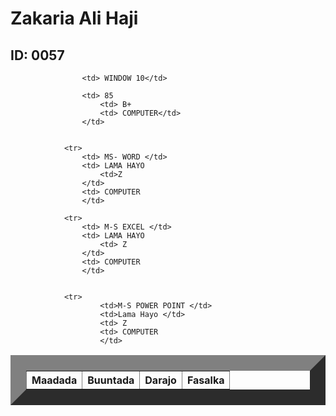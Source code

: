 
<html>
    <title> Natiijo</title>
    <head>
        <link rel="stylesheet" href="table.css"/>
        <body>  
            <h1> Zakaria Ali Haji </h1>
            <h2> ID: 0057</h2>
            <table border="25">
                <tr>
                    <th>Maadada </th>
                    <th>Buuntada</th>
                    <th>Darajo</th>
                    <th>Fasalka</th>
                </tr>
                
                    <td> WINDOW 10</td>
                   
                    <td> 85 
                        <td> B+
                        <td> COMPUTER</td>
                    </td>
           
            
                <tr>
                    <td> MS- WORD </td>
                    <td> LAMA HAYO 
                        <td>Z
                    </td>
                    <td> COMPUTER
                    </td>
          
                <tr>   
                    <td> M-S EXCEL </td>
                    <td> LAMA HAYO 
                        <td> Z
                    </td>
                    <td> COMPUTER
                    </td>
        
               
                <tr>
                        <td>M-S POWER POINT </td>
                        <td>Lama Hayo </td>
                        <td> Z
                        <td> COMPUTER
                        </td>
               
                   
